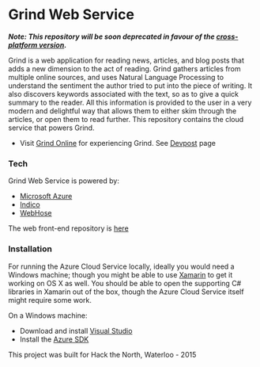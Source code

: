# Grind Web Service

***Note: This repository will be soon deprecated in favour of the [cross-platform version](https://github.com/udeyrishi/grind-back-xplat).***

Grind is a web application for reading news, articles, and blog posts that adds a new dimension to the act of reading. Grind gathers articles from multiple online sources, and uses Natural Language Processing to understand the sentiment the author tried to put into the piece of writing. It also discovers keywords associated with the text, so as to give a quick summary to the reader. All this information is provided to the user in a very modern and delightful way that allows them to either skim through the articles, or open them to read further. This repository contains the cloud service that powers Grind.

 - Visit [Grind Online](http://www.grindonline.co) for experiencing Grind. See [Devpost](http://devpost.com/software/grind-4noctr) page

### Tech

Grind Web Service is powered by:
* [Microsoft Azure](https://azure.microsoft.com/)
* [Indico](https://indico.io/)
* [WebHose](https://webhose.io/)

The web front-end repository is [here](https://github.com/ahoskins/grind)
 
### Installation

For running the Azure Cloud Service locally, ideally you would need a Windows machine; though you might be able to use [Xamarin](https://xamarin.com/) to get it working on OS X as well. You should be able to open the supporting C# libraries in Xamarin out of the box, though the Azure Cloud Service itself might require some work.

On a Windows machine:

- Download and install [Visual Studio](https://www.visualstudio.com/downloads/download-visual-studio-vs)
- Install the [Azure SDK](http://azure.microsoft.com/en-us/downloads/)

This project was built for Hack the North, Waterloo - 2015

   [dill]: <https://github.com/joemccann/dillinger>
   [git-repo-url]: <https://github.com/joemccann/dillinger.git>
   [john gruber]: <http://daringfireball.net>
   [@thomasfuchs]: <http://twitter.com/thomasfuchs>
   [df1]: <http://daringfireball.net/projects/markdown/>
   [marked]: <https://github.com/chjj/marked>
   [Ace Editor]: <http://ace.ajax.org>
   [node.js]: <http://nodejs.org>
   [Twitter Bootstrap]: <http://twitter.github.com/bootstrap/>
   [keymaster.js]: <https://github.com/madrobby/keymaster>
   [jQuery]: <http://jquery.com>
   [@tjholowaychuk]: <http://twitter.com/tjholowaychuk>
   [express]: <http://expressjs.com>
   [AngularJS]: <http://angularjs.org>
   [Gulp]: <http://gulpjs.com>
   
   [PlDb]: <https://github.com/joemccann/dillinger/tree/master/plugins/dropbox/README.md>
   [PlGh]:  <https://github.com/joemccann/dillinger/tree/master/plugins/github/README.md>
   [PlGd]: <https://github.com/joemccann/dillinger/tree/master/plugins/googledrive/README.md>
   [PlOd]: <https://github.com/joemccann/dillinger/tree/master/plugins/onedrive/README.md>


